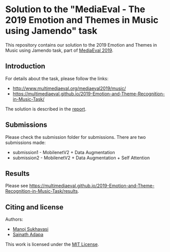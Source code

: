 # Solution to the "MediaEval - The 2019 Emotion and Themes in Music using Jamendo" task

This repository contains our solution to the 2019 Emotion and Themes in Music using Jamendo task, part of [MediaEval 2019](http://www.multimediaeval.org/mediaeval2019/).

## Introduction

For details about the task, please follow the links:
- http://www.multimediaeval.org/mediaeval2019/music/
- https://multimediaeval.github.io/2019-Emotion-and-Theme-Recognition-in-Music-Task/

The solution is described in the [report](MediaEval_19_paper_35.pdf).

## Submissions

Please check the submission folder for submissions. There are two submissions made:

- submission1 - MobilenetV2 + Data Augmentation
- submission2 - MobilenetV2 + Data Augmentation + Self Attention

## Results

Please see https://multimediaeval.github.io/2019-Emotion-and-Theme-Recognition-in-Music-Task/results.

## Citing and license

Authors:

- [Manoj Sukhavasi](https://github.com/manojsukhavasi)
- [Sainath Adapa](https://github.com/sainathadapa)

This work is licensed under the [MIT License](LICENSE).
